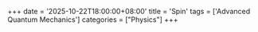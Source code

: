 +++
date = '2025-10-22T18:00:00+08:00'
title = 'Spin'
tags = ['Advanced Quantum Mechanics']
categories = ["Physics"]
+++